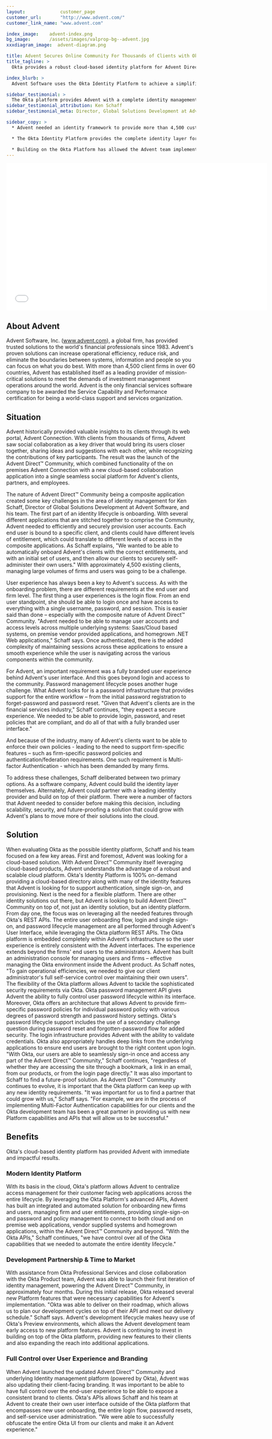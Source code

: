 ```yaml
---
layout:             customer_page
customer_url:       "http://www.advent.com/"
customer_link_name: "www.advent.com"

index_image:    advent-index.png
bg_image:       /assets/images/valprop-bg--advent.jpg
xxxdiagram_image:  advent-diagram.png

title: Advent Secures Online Community For Thousands of Clients with Okta
title_tagline: >
  Okta provides a robust cloud-based identity platform for Advent Direct™, Advent's cloud platform for investment management professionals.  With thousands of financial institutions accessing the online Advent Direct™ Community, Advent uses Okta's identity layer to enhance security while providing seamless access to help Advent clients, partners, and employees connect with the content and people most relevant to their needs.

index_blurb: >
  Advent Software uses the Okta Identity Platform to achieve a simplified user experience across on-premises, cloud, and 3rd party services, while accelerating time-to-market for new features.

sidebar_testimonial: >
  The Okta platform provides Advent with a complete identity management platform that enabled us to quickly provide secure access for our clients to our cloud applications.
sidebar_testimonial_attribution: Ken Schaff
sidebar_testimonial_meta: Director, Global Solutions Development at Advent Software

sidebar_copy: >
  * Advent needed an identity framework to provide more than 4,500 customers with seamless access to an on-premises product, a new SaaS product, and a 3rd party community portal.

  * The Okta Identity Platform provides the complete identity layer for Advent's products and provides users with a fully Advent-branded experience.

  * Building on the Okta Platform has allowed the Advent team implement comprehensive and future-proof identity and access management while freeing up engineering resources to focus on building new features that customers demand.
---
```



<div class="video">
	<iframe src="//player.vimeo.com/video/110836136" width="694" height="391" frameborder="0" class="customer-movie" webkitallowfullscreen mozallowfullscreen allowfullscreen></iframe>
</div>


## About Advent

Advent Software, Inc. (www.advent.com), a global firm, has provided trusted solutions to the world's financial professionals since 1983.  Advent's proven solutions can increase operational efficiency, reduce risk, and eliminate the boundaries between systems, information and people so you can focus on what you do best.  With more than 4,500 client firms in over 60 countries, Advent has established itself as a leading provider of mission-critical solutions to meet the demands of investment management operations around the world.  Advent is the only financial services software company to be awarded the Service Capability and Performance certification for being a world-class support and services organization. 


## Situation

Advent historically provided valuable insights to its clients through its web portal, Advent Connection.  With clients from thousands of firms, Advent saw social collaboration as a key driver that would bring its users closer together, sharing ideas and suggestions with each other, while recognizing the contributions of key participants.  The result was the launch of the Advent Direct™ Community, which combined functionality of the on premises Advent Connection with a new cloud-based collaboration application into a single seamless social platform for Advent's clients, partners, and employees.

The nature of Advent Direct™ Community being a composite application created some key challenges in the area of identity management for Ken Schaff, Director of Global Solutions Development at Advent Software, and his team.  The first part of an identity lifecycle is onboarding.  With several different applications that are stitched together to comprise the Community, Advent needed to efficiently and securely provision user accounts.  Each end user is bound to a specific client, and clients could have different levels of entitlement, which could translate to different levels of access in the composite applications.  As Schaff explains, "We wanted to be able to automatically onboard Advent's clients with the correct entitlements, and with an initial set of users, and then allow our clients to securely self-administer their own users."  With approximately 4,500 existing clients, managing large volumes of firms and users was going to be a challenge.

User experience has always been a key to Advent's success.  As with the onboarding problem, there are different requirements at the end user and firm level.  The first thing a user experiences is the login flow.  From an end user standpoint, she should be able to login once and have access to everything with a single username, password, and session.  This is easier said than done – especially with the composite nature of Advent Direct™ Community.  "Advent needed to be able to manage user accounts and access levels across multiple underlying systems:  Saas/Cloud based systems, on premise vendor provided applications, and homegrown .NET Web applications," Schaff says.  Once authenticated, there is the added complexity of maintaining sessions across these applications to ensure a smooth experience while the user is navigating across the various components within the community.

For Advent, an important requirement was a fully branded user experience behind Advent's user interface.  And this goes beyond login and access to the community.  Password management lifecycle poses another huge challenge.  What Advent looks for is a password infrastructure that provides support for the entire workflow – from the initial password registration to forget-password and password reset.  "Given that Advent's clients are in the financial services industry," Schaff continues, "they expect a secure experience.  We needed to be able to provide login, password, and reset policies that are compliant, and do all of that with a fully branded user interface."  

And because of the industry, many of Advent's clients want to be able to enforce their own policies - leading to the need to support firm-specific features – such as firm-specific password policies and authentication/federation requirements.  One such requirement is Multi-factor Authentication - which has been demanded by many firms.

To address these challenges, Schaff deliberated between two primary options.  As a software company, Advent could build the identity layer themselves.  Alternately, Advent could partner with a leading identity provider and build on top of their platform.  There were a number of factors that Advent needed to consider before making this decision, including scalability, security, and future-proofing a solution that could grow with Advent's plans to move more of their solutions into the cloud.


## Solution

When evaluating Okta as the possible identity platform, Schaff and his team focused on a few key areas.
First and foremost, Advent was looking for a cloud-based solution.  With Advent Direct™ Community itself leveraging cloud-based products, Advent understands the advantage of a robust and scalable cloud platform.  Okta's Identity Platform is 100% on-demand providing a cloud-based directory along with many of the identity features that Advent is looking for to support authentication, single sign-on, and provisioning.
Next is the need for a flexible platform.  There are other identity solutions out there, but Advent is looking to build Advent Direct™ Community on top of, not just an identity solution, but an identity platform.  From day one, the focus was on leveraging all the needed features through Okta's REST APIs.  The entire user onboarding flow, login and single sign-on, and password lifecycle management are all performed through Advent's User Interface, while leveraging the Okta platform REST APIs.  The Okta platform is embedded completely within Advent's infrastructure so the user experience is entirely consistent with the Advent interfaces.  The experience extends beyond the firms' end users to the administrators.  Advent has built an administration console for managing users and firms – effective managing the Okta environment inside the Advent product. As Schaff notes, "To gain operational efficiencies, we needed to give our client administrator's full self-service control over maintaining their own users".
The flexibility of the Okta platform allows Advent to tackle the sophisticated security requirements via Okta.  Okta password management API gives Advent the ability to fully control user password lifecycle within its interface.  Moreover, Okta offers an architecture that allows Advent to provide firm-specific password policies for individual password policy with various degrees of password strength and password history settings.
Okta's password lifecycle support includes the use of a secondary challenge question during password reset and forgotten-password flow for added security.  The login infrastructure provides Advent with the ability to validate credentials.  Okta also appropriately handles deep links from the underlying applications to ensure end users are brought to the right content upon login.  "With Okta, our users are able to seamlessly sign-in once and access any part of the Advent Direct™ Community," Schaff continues, "regardless of whether they are accessing the site through a bookmark, a link in an email, from our products, or from the login page directly."
It was also important to Schaff to find a future-proof solution.  As Advent Direct™ Community continues to evolve, it is important that the Okta platform can keep up with any new identity requirements. "It was important for us to find a partner that could grow with us," Schaff says. "For example, we are in the process of implementing Multi-Factor Authentication capabilities for our clients and the Okta development team has been a great partner in providing us with new Platform capabilities and APIs that will allow us to be successful."


## Benefits

Okta's cloud-based identity platform has provided Advent with immediate and impactful results.

### Modern Identity Platform

With its basis in the cloud, Okta's platform allows Advent to centralize access management for their customer facing web applications across the entire lifecycle.  By leveraging the Okta Platform's advanced APIs, Advent has built an integrated and automated solution for onboarding new firms and users, managing firm and user entitlements, providing single-sign-on and password and policy management to connect to both cloud and on premise web applications, vendor supplied systems and homegrown applications, within the Advent Direct™ Community and beyond.    "With the Okta APIs," Schaff continues, "we have control over all of the Okta capabilities that we needed to automate the entire identity lifecycle."

### Development Partnership & Time to Market

With assistance from Okta Professional Services and close collaboration with the Okta Product team, Advent was able to launch their first iteration of identity management, powering the Advent Direct™ Community, in approximately four months.  During this initial release, Okta released several new Platform features that were necessary capabilities for Advent's implementation.  "Okta was able to deliver on their roadmap, which allows us to plan our development cycles on top of their API and meet our delivery schedule." Schaff says. Advent's development lifecycle makes heavy use of Okta's Preview environments, which allows the Advent development team early access to new platform features.  Advent is continuing to invest in building on top of the Okta platform, providing new features to their clients and also expanding the reach into additional applications.

### Full Control over User Experience and Branding

When Advent launched the updated Advent Direct™ Community and underlying Identity management platform (powered by Okta), Advent was also updating their client-facing branding.  It was important to be able to have full control over the end-user experience to be able to expose a consistent brand to clients. Okta's APIs allows Schaff and his team at Advent to create their own user interface outside of the Okta platform that encompasses new user onboarding, the entire login flow, password resets, and self-service user administration. "We were able to successfully obfuscate the entire Okta UI from our clients and make it an Advent experience."
